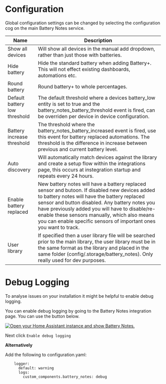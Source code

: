 # Configuration

Global configuration settings can be changed by selecting the configuration cog on the main Battery Notes service.

| Name             | Description                                                                              |
| ---------------- | ---------------------------------------------------------------------------------------- |
| Show all devices | Will show all devices in the manual add dropdown, rather than just those with batteries. |
| Hide battery | Hide the standard battery when adding Battery+. This will not effect existing dashboards, automations etc.|
| Round battery | Round battery+ to whole percentages.|
| Default battery low threshold | The default threshold where a devices battery_low entity is set to true and the battery_notes_battery_threshold event is fired, can be overriden per device in device configuration. |
|Battery increase threshold | The threshold where the battery_notes_battery_increased event is fired, use this event for battery replaced automations. The threshold is the difference in increase between previous and current battery level. |
| Auto discovery | Will automatically match devices against the library and create a setup flow within the integrations page, this occurs at instegration startup and repeats every 24 hours. |
| Enable battery replaced | New battery notes will have a battery replaced sensor and butoon. If disabled new devices added to battery notes will have the battery replaced sensor and button disabled. Any battery notes you have previously added you will have to disable/re-enable these sensors manually, which also means you can enable specific sensors of important ones you want to track. |
| User library | If specified then a user library file will be searched prior to the main library, the user library must be in the same format as the library and placed in the same folder (config/.storage/battery_notes). Only really used for dev purposes. |

# Debug Logging

To analyse issues on your installation it might be helpful to enable debug logging.

You can enable debug logging by going to the Battery Notes integration page. You can use the button below.

[![Open your Home Assistant instance and show Battery Notes.](https://my.home-assistant.io/badges/integrations.svg)](https://my.home-assistant.io/redirect/integration/?domain=battery_notes)

Next click `Enable debug logging`

**Alternatively**

Add the following to configuration.yaml:

```
    logger:
      default: warning
      logs:
        custom_components.battery_notes: debug
```
